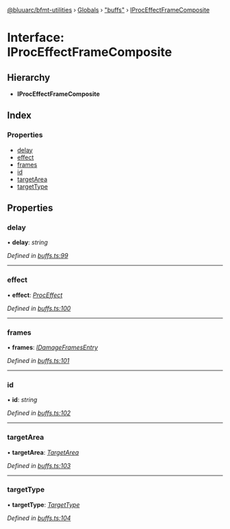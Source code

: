 [@bluuarc/bfmt-utilities](../README.md) › [Globals](../globals.md) › ["buffs"](../modules/_buffs_.md) › [IProcEffectFrameComposite](_buffs_.iproceffectframecomposite.md)

# Interface: IProcEffectFrameComposite

## Hierarchy

* **IProcEffectFrameComposite**

## Index

### Properties

* [delay](_buffs_.iproceffectframecomposite.md#delay)
* [effect](_buffs_.iproceffectframecomposite.md#effect)
* [frames](_buffs_.iproceffectframecomposite.md#frames)
* [id](_buffs_.iproceffectframecomposite.md#id)
* [targetArea](_buffs_.iproceffectframecomposite.md#targetarea)
* [targetType](_buffs_.iproceffectframecomposite.md#targettype)

## Properties

###  delay

• **delay**: *string*

*Defined in [buffs.ts:99](https://github.com/BluuArc/bfmt-utilities/blob/9e9d9b5/src/buffs.ts#L99)*

___

###  effect

• **effect**: *[ProcEffect](../modules/_datamine_types_.md#proceffect)*

*Defined in [buffs.ts:100](https://github.com/BluuArc/bfmt-utilities/blob/9e9d9b5/src/buffs.ts#L100)*

___

###  frames

• **frames**: *[IDamageFramesEntry](_datamine_types_.idamageframesentry.md)*

*Defined in [buffs.ts:101](https://github.com/BluuArc/bfmt-utilities/blob/9e9d9b5/src/buffs.ts#L101)*

___

###  id

• **id**: *string*

*Defined in [buffs.ts:102](https://github.com/BluuArc/bfmt-utilities/blob/9e9d9b5/src/buffs.ts#L102)*

___

###  targetArea

• **targetArea**: *[TargetArea](../enums/_datamine_types_.targetarea.md)*

*Defined in [buffs.ts:103](https://github.com/BluuArc/bfmt-utilities/blob/9e9d9b5/src/buffs.ts#L103)*

___

###  targetType

• **targetType**: *[TargetType](../enums/_datamine_types_.targettype.md)*

*Defined in [buffs.ts:104](https://github.com/BluuArc/bfmt-utilities/blob/9e9d9b5/src/buffs.ts#L104)*
